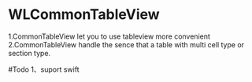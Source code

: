 # WLCommonTableView
1.CommonTableView let you to use tableview more convenient
2.CommonTableView handle the sence that a table with multi cell type or section type.

#Todo
1、suport swift
